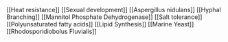 [[Heat resistance]]
[[Sexual development]]
[[Aspergillus nidulans]]
[[Hyphal Branching]]
[[Mannitol Phosphate Dehydrogenase]]
[[Salt tolerance]]
[[Polyunsaturated fatty acids]]
[[Lipid Synthesis]]
[[Marine Yeast]]
[[Rhodosporidiobolus Fluvialis]]
